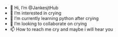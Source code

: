- 👋 Hi, I’m @JankesjtHub
- 👀 I’m interested in crying
- 🌱 I’m currently learning python after crying
- 💞️ I’m looking to collaborate on crying
- 📫 How to reach me cry and maybe i will hear you

<!---
JankesjtHub/JankesjtHub is a ✨ special ✨ repository because its `README.md` (this file) appears on your GitHub profile.
You can click the Preview link to take a look at your changes.
--->
